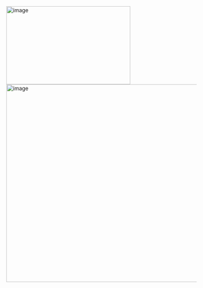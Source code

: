 <img width="328" height="207" alt="image" src="https://github.com/user-attachments/assets/c94878b6-6412-41d4-a600-3b0c9318cff7" />

<img width="1770" height="524" alt="image" src="https://github.com/user-attachments/assets/44e9fa9d-fd9d-4ef4-aa01-b1fa9d0717bc" />
